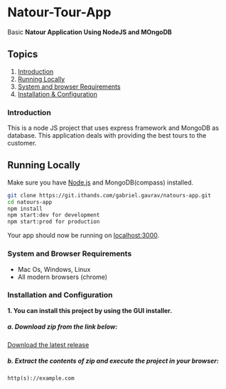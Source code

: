 # Natour-Tour-App
Basic **Natour Application Using NodeJS and MOngoDB** 

## Topics
1. [Introduction](#introduction)
2. [Running Locally](#running-locally)
3. [System and browser Requirements](#system-and-browser-requirements)
4. [Installation & Configuration](#installation-and-configuration)

### Introduction
This is a node JS project that uses express framework and MongoDB as database. This application deals with providing the best tours to the customer.

## Running Locally

Make sure you have [Node.js](http://nodejs.org/) and MongoDB(compass) installed.

```sh
git clone https://git.ithands.com/gabriel.gaurav/natours-app.git
cd natours-app
npm install
npm start:dev for development
npm start:prod for production
```

Your app should now be running on [localhost:3000](http://127.0.0.1:localhost:3000/).

### System and Browser Requirements
- Mac Os, Windows, Linux
- All modern browsers (chrome)

### Installation and Configuration
**1. You can install this project by using the GUI installer.**

##### a. Download zip from the link below:

[Download the latest release](https://git.ithands.com/gabriel.gaurav/natours-app.git)

##### b. Extract the contents of zip and execute the project in your browser:

~~~
http(s)://example.com
~~~





